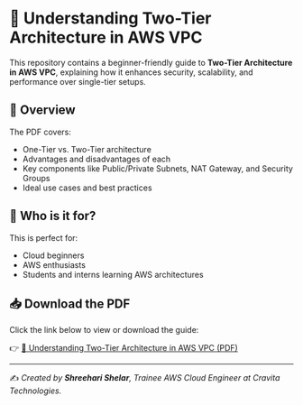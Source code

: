 # 📘 Understanding Two-Tier Architecture in AWS VPC

This repository contains a beginner-friendly guide to **Two-Tier Architecture in AWS VPC**, explaining how it enhances security, scalability, and performance over single-tier setups.

## 📄 Overview
The PDF covers:
- One-Tier vs. Two-Tier architecture
- Advantages and disadvantages of each
- Key components like Public/Private Subnets, NAT Gateway, and Security Groups
- Ideal use cases and best practices

## 🧠 Who is it for?
This is perfect for:
- Cloud beginners
- AWS enthusiasts
- Students and interns learning AWS architectures

## 📥 Download the PDF
Click the link below to view or download the guide:

👉 [🚀 Understanding Two-Tier Architecture in AWS VPC (PDF)](./🚀%20Understanding%20Two%20Tire.pdf)

---

✍️ *Created by **Shreehari Shelar**, Trainee AWS Cloud Engineer at Cravita Technologies.*
